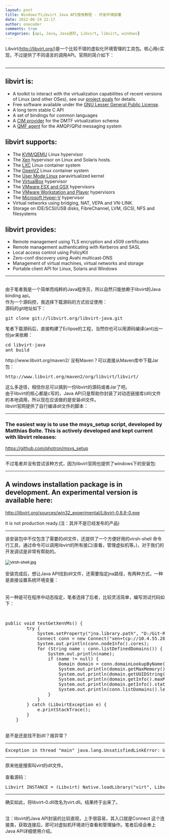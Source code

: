 ```yaml
---
layout: post
title: Windows下Libvirt Java API使用教程 - 开发环境部署
date: 2012-06-19 22:17
author: onecoder
comments: true
categories: [api, Java, Java进阶, Libvirt, libvirt, windows]
---
```

<div>
	Libvirt(<a href="http://libvirt.org/">http://libvirt.org/</a>)是一个比较不错的虚拟化环境管理的工具包。核心用c实现，不过提供了不同语言的调用API。官网的简介如下：</div>
<div>
	&nbsp;</div>
<div>
	<hr />
	<h2>
		libvirt is:</h2>
	<ul>
		<li>
			A toolkit to interact with the virtualization capabilities of recent versions of Linux (and other OSes), see our&nbsp;<a href="http://libvirt.org/goals.html">project goals</a>&nbsp;for details.</li>
		<li>
			Free software available under the&nbsp;<a href="http://www.opensource.org/licenses/lgpl-license.html">GNU Lesser General Public License</a>.</li>
		<li>
			A long term stable C API</li>
		<li>
			A set of bindings for common languages</li>
		<li>
			A&nbsp;<a href="http://libvirt.org/CIM/">CIM provider</a>&nbsp;for the DMTF virtualization schema</li>
		<li>
			A&nbsp;<a href="http://libvirt.org/qpid/">QMF agent</a>&nbsp;for the AMQP/QPid messaging system</li>
	</ul>
	<h2>
		libvirt supports:</h2>
	<ul>
		<li>
			The&nbsp;<a href="http://libvirt.org/drvqemu.html">KVM/QEMU</a>&nbsp;Linux hypervisor</li>
		<li>
			The&nbsp;<a href="http://libvirt.org/drvxen.html">Xen</a>&nbsp;hypervisor on Linux and Solaris hosts.</li>
		<li>
			The&nbsp;<a href="http://libvirt.org/drvlxc.html">LXC</a>&nbsp;Linux container system</li>
		<li>
			The&nbsp;<a href="http://libvirt.org/drvopenvz.html">OpenVZ</a>&nbsp;Linux container system</li>
		<li>
			The&nbsp;<a href="http://libvirt.org/drvuml.html">User Mode Linux</a>&nbsp;paravirtualized kernel</li>
		<li>
			The&nbsp;<a href="http://libvirt.org/drvvbox.html">VirtualBox</a>&nbsp;hypervisor</li>
		<li>
			The&nbsp;<a href="http://libvirt.org/drvesx.html">VMware ESX and GSX</a>&nbsp;hypervisors</li>
		<li>
			The&nbsp;<a href="http://libvirt.org/drvvmware.html">VMware Workstation and Player</a>&nbsp;hypervisors</li>
		<li>
			The&nbsp;<a href="http://libvirt.org/drvhyperv.html">Microsoft Hyper-V</a>&nbsp;hypervisor</li>
		<li>
			Virtual networks using bridging, NAT, VEPA and VN-LINK.</li>
		<li>
			Storage on IDE/SCSI/USB disks, FibreChannel, LVM, iSCSI, NFS and filesystems</li>
	</ul>
	<h2>
		libvirt provides:</h2>
	<ul>
		<li>
			Remote management using TLS encryption and x509 certificates</li>
		<li>
			Remote management authenticating with Kerberos and SASL</li>
		<li>
			Local access control using PolicyKit</li>
		<li>
			Zero-conf discovery using Avahi multicast-DNS</li>
		<li>
			Management of virtual machines, virtual networks and storage</li>
		<li>
			Portable client API for Linux, Solaris and Windows</li>
	</ul>
	<hr />
</div>
<div>
	&nbsp;</div>
<div>
	由于笔者我是一个简单而纯粹的Java程序员，所以自然只能依赖于libvirt的Java binding api。</div>
<div>
	作为一个源码控，我选择下载源码的方式验证使用：</div>
<div>
	源码的git地址如下：<br />
	<pre>
git clone git://libvirt.org/libvirt-java.git 
</pre>
</div>
<p>
	笔者下载源码后，直接构建了Eclipse的工程，当然你也可以用源码编译(ant)出一份jar来依赖：</p>
<pre>
cd libvirt-java
ant build
</pre>
<div>
	http://www.libvirt.org/maven2/ 没有Maven？可以直接从Maven库中下载Jar包：<br />
	<pre>
http://www.libvirt.org/maven2/org/libvirt/libvirt/
</pre>
	这么多途径，相信你总可以搞到一份libvirt的源码或者Jar了吧。<br />
	<div>
		由于libvirt的核心都是c写的，Java API只是帮助你封装了对动态链接库(dll)文件的本地调用，所以现在应该做的是安装dll文件。</div>
	<div>
		libvirt官网提供了自行编译dll文件的脚本：</div>
	<hr />
	<h3>
		The easiest way is to use the&nbsp;msys_setup&nbsp;script, developed by Matthias Bolte. This is actively developed and kept current with libvirt releases:</h3>
	<a href="https://github.com/photron/msys_setup">https://github.com/photron/msys_setup</a>&nbsp;
	<hr />
	不过笔者并没有尝试该种方式，因为libvirt官网也提供了windows下的安装包:</div>
<hr />
<h2>
	A windows installation package is in development. An experimental version is available here:</h2>
<p>
	<a href="http://libvirt.org/sources/win32_experimental/Libvirt-0.8.8-0.exe">http://libvirt.org/sources/win32_experimental/Libvirt-0.8.8-0.exe</a></p>
<p>
	It is not production ready.(注：其并不是已经发布的产品)</p>
<hr />
<p>
	该安装包中不仅包含了需要的dll文件，还提供了一个方便好用的virsh-shell 命令行工具，通过命令可以调用libvirt的所有接口(查看，管理虚拟机等。)，对于我们的开发调试是非常有帮助的。<br />
	<br />
	<input alt="virsh-shell.jpg" src="http://www.coderli.com/wp-content/uploads/2012/06/virsh-shell.jpg" type="image" /><br />
	<br />
	安装完成后，想让Java API找到dll文件，还需要指定jna路径，有两种方式，一种是直接设置系统环境变量：<br />
	<br />
	<img alt="" src="http://www.coderli.com/wp-content/uploads/2012/06/jna-path.jpg" /><br />
	<br />
	另一种是可在程序中动态指定，笔者选择了后者，比较灵活简单，编写测试代码如下：</p>
<br />
<pre class="brush:java;first-line:1;pad-line-numbers:true;highlight:null;collapse:false;">
public void testGetXenVMs() {
		try {
			System.setProperty(&quot;jna.library.path&quot;, &quot;D:/Git-Repo/git/libvirt-java/libvirt-java/src/test/java/kubi/coder/&quot;);
			Connect conn = new Connect(&quot;xen+tcp://10.4.55.203/&quot;);
			System.out.println(conn.nodeInfo().cores);
			for (String name : conn.listDefinedDomains()) {
				System.out.println(name);
				if (name != null) {
					Domain domain = conn.domainLookupByName(name);
					System.out.println(domain.getMaxMemory());
					System.out.println(domain.getUUIDString());
					System.out.println(domain.getInfo().maxMem);
					System.out.println(domain.getInfo().state);
					System.out.println(conn.listDomains().length);
				}
			}
		} catch (LibvirtException e) {
			e.printStackTrace();
		}
	}
</pre>
<br />
<div>
	<div>
		是不是还是找不到dll？报异常？</div>
	<div>
		<hr />
		<pre>
Exception in thread &quot;main&quot; java.lang.UnsatisfiedLinkError: Unable to load library &#39;virt&#39;</pre>
	</div>
	<hr />
	原来他是搜索叫virt的dll文件。</div>
<div>
	<div>
		<br />
		查看源码：</div>
	<pre>
Libvirt INSTANCE = (Libvirt) Native.loadLibrary(&quot;virt&quot;, Libvirt.class);
</pre>
</div>
<hr />
<p>
	确实如此，将libvirt-0.dll改名为virt.dll。结果终于出来了。&nbsp;</p>
<div>
	&nbsp;</div>
<div>
	注：libvirt的Java API封装的比较直观，上手很容易，其入口就是Connect 这个连接类，获取连接后，即可对虚拟机环境进行查看和管理操作。笔者后续会奉上Java API详细使用介绍。</div>

